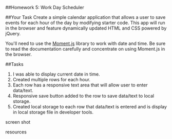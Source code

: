 ##Homework 5: Work Day Scheduler 

##Your Task
Create a simple calendar application that allows a user to save events for each hour of the day by modifying starter code. This app will run in the browser and feature dynamically updated HTML and CSS powered by jQuery.

You'll need to use the [Moment.js](https://momentjs.com/) library to work with date and time. Be sure to read the documentation carefully and concentrate on using Moment.js in the browser.

##Tasks
1. I was able to display current date in time.
2. Created multiple rows for each hour. 
3. Each row has a responsive text area that will allow user to enter data/text. 
4. Responsive save button added to the row to save data/text to local storage. 
5. Created local storage to each row that data/text is entered and is display in local storage file in developer tools. 

screen shot 

resources 

